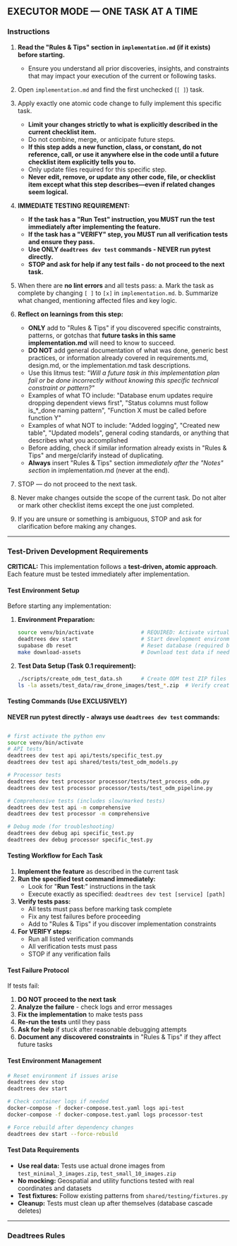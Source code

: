 ## EXECUTOR MODE — ONE TASK AT A TIME

### Instructions

1. **Read the "Rules & Tips" section in `implementation.md` (if it exists) before starting.**
   - Ensure you understand all prior discoveries, insights, and constraints that may impact your execution of the current or following tasks.
2. Open `implementation.md` and find the first unchecked (`[ ]`) task.
3. Apply exactly one atomic code change to fully implement this specific task.
   - **Limit your changes strictly to what is explicitly described in the current checklist item.**
   - Do not combine, merge, or anticipate future steps.
   - **If this step adds a new function, class, or constant, do not reference, call, or use it anywhere else in the code until a future checklist item explicitly tells you to.**
   - Only update files required for this specific step.
   - **Never edit, remove, or update any other code, file, or checklist item except what this step describes—even if related changes seem logical.**
4. **IMMEDIATE TESTING REQUIREMENT:**
   - **If the task has a "Run Test" instruction, you MUST run the test immediately after implementing the feature.**
   - **If the task has a "VERIFY" step, you MUST run all verification tests and ensure they pass.**
   - **Use ONLY `deadtrees dev test` commands - NEVER run pytest directly.**
   - **STOP and ask for help if any test fails - do not proceed to the next task.**
5. When there are **no lint errors** and all tests pass:
   a. Mark the task as complete by changing `[ ]` to `[x]` in `implementation.md`.
   b. Summarize what changed, mentioning affected files and key logic.
6. **Reflect on learnings from this step:**
   - **ONLY** add to "Rules & Tips" if you discovered specific constraints, patterns, or gotchas that **future tasks in this same implementation.md** will need to know to succeed.
   - **DO NOT** add general documentation of what was done, generic best practices, or information already covered in requirements.md, design.md, or the implementation.md task descriptions.
   - Use this litmus test: _"Will a future task in this implementation plan fail or be done incorrectly without knowing this specific technical constraint or pattern?"_
   - Examples of what TO include: "Database enum updates require dropping dependent views first", "Status columns must follow is_*_done naming pattern", "Function X must be called before function Y"
   - Examples of what NOT to include: "Added logging", "Created new table", "Updated models", general coding standards, or anything that describes what you accomplished
   - Before adding, check if similar information already exists in "Rules & Tips" and merge/clarify instead of duplicating.
   - **Always** insert "Rules & Tips" section _immediately after the "Notes" section_ in implementation.md (never at the end).

7. STOP — do not proceed to the next task.

8. Never make changes outside the scope of the current task. Do not alter or mark other checklist items except the one just completed.

9. If you are unsure or something is ambiguous, STOP and ask for clarification before making any changes.

---

### Test-Driven Development Requirements

**CRITICAL:** This implementation follows a **test-driven, atomic approach**. Each feature must be tested immediately after implementation.

#### **Test Environment Setup**
Before starting any implementation:

1. **Environment Preparation:**
   ```bash
   source venv/bin/activate               # REQUIRED: Activate virtual environment first
   deadtrees dev start                    # Start development environment
   supabase db reset                      # Reset database (required before tests)
   make download-assets                   # Download test data if needed
   ```

2. **Test Data Setup (Task 0.1 requirement):**
   ```bash
   ./scripts/create_odm_test_data.sh      # Create ODM test ZIP files
   ls -la assets/test_data/raw_drone_images/test_*.zip  # Verify creation
   ```

#### **Testing Commands (Use EXCLUSIVELY)**

**NEVER run pytest directly - always use `deadtrees dev test` commands:**



```bash

# first activate the python env
source venv/bin/activate
# API tests
deadtrees dev test api api/tests/specific_test.py
deadtrees dev test api shared/tests/test_odm_models.py

# Processor tests  
deadtrees dev test processor processor/tests/test_process_odm.py
deadtrees dev test processor processor/tests/test_odm_pipeline.py

# Comprehensive tests (includes slow/marked tests)
deadtrees dev test api -m comprehensive
deadtrees dev test processor -m comprehensive

# Debug mode (for troubleshooting)
deadtrees dev debug api specific_test.py
deadtrees dev debug processor specific_test.py
```

#### **Testing Workflow for Each Task**

1. **Implement the feature** as described in the current task
2. **Run the specified test command immediately:**
   - Look for "**Run Test**:" instructions in the task
   - Execute exactly as specified: `deadtrees dev test [service] [path]`
3. **Verify tests pass:**
   - All tests must pass before marking task complete
   - Fix any test failures before proceeding
   - Add to "Rules & Tips" if you discover implementation constraints
4. **For VERIFY steps:** 
   - Run all listed verification commands
   - All verification tests must pass
   - STOP if any verification fails

#### **Test Failure Protocol**

If tests fail:
1. **DO NOT proceed to the next task**
2. **Analyze the failure** - check logs and error messages
3. **Fix the implementation** to make tests pass
4. **Re-run the tests** until they pass
5. **Ask for help** if stuck after reasonable debugging attempts
6. **Document any discovered constraints** in "Rules & Tips" if they affect future tasks

#### **Test Environment Management**

```bash
# Reset environment if issues arise
deadtrees dev stop
deadtrees dev start

# Check container logs if needed
docker-compose -f docker-compose.test.yaml logs api-test
docker-compose -f docker-compose.test.yaml logs processor-test

# Force rebuild after dependency changes
deadtrees dev start --force-rebuild
```

#### **Test Data Requirements**

- **Use real data:** Tests use actual drone images from `test_minimal_3_images.zip`, `test_small_10_images.zip`
- **No mocking:** Geospatial and utility functions tested with real coordinates and datasets
- **Test fixtures:** Follow existing patterns from `shared/testing/fixtures.py`
- **Cleanup:** Tests must clean up after themselves (database cascade deletes)

---

### Deadtrees Rules

